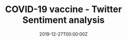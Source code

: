 ---
title: COVID-19 vaccine - Twitter Sentiment analysis
summary: Classified tweets sentiment towards COVID-19 vaccine to detect people's opinion towards vaccine and to identify overall customer ratings for various vaccines from different providers.
 

tags:
- Natural Language Processing
- Machine Learning
- Data Visualization
- Collaborative work
date: "2019-12-27T00:00:00Z"

# Optional external URL for project (replaces project detail page).
external_link: "https://github.com/Rulisetiawati/COVID-vaccine-sentiment-analysis"

---